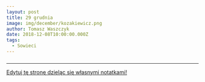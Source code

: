```yaml
---
layout: post
title: 29 grudnia
image: img/december/kozakiewicz.png
author: Tomasz Waszczyk
date: 2018-12-08T10:00:00.000Z
tags:
  - Sowieci
---
```


### 

---

<a href="https://github.com/TomaszWaszczyk/historia.waszczyk.com/edit/master/src/content/december-8.md" target="_blank">Edytuj tę stronę dzieląc się własnymi notatkami!</a>
